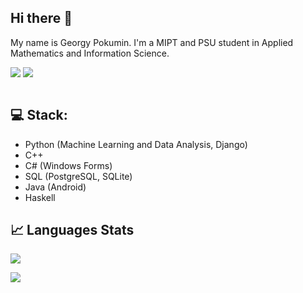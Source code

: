 ## Hi there 👋

My name is Georgy Pokumin. I'm a MIPT and PSU student in Applied Mathematics and Information Science.

<a href="https://t.me/egorlemeilleur"><img src="https://img.shields.io/badge/Telegram-2CA5E0?style=for-the-badge&logo=telegram&logoColor=white"/></a>
<a href="https://www.kaggle.com/georgypokumin"><img src="https://img.shields.io/badge/Kaggle-blue?style=for-the-badge&logo=kaggle&logoColor=white"/></a>

<img src="https://komarev.com/ghpvc/?username=egorlemeilleur&style=flat-square&color=blue" alt=""/>

## 💻 Stack:

- Python (Machine Learning and Data Analysis, Django)
- C++ 
- C# (Windows Forms)
- SQL (PostgreSQL, SQLite)
- Java (Android)
- Haskell

## 📈 Languages Stats

![](https://github-profile-summary-cards.vercel.app/api/cards/most-commit-language?username=egorlemeilleur&theme=tokyonight&bg)

![](https://github-profile-summary-cards.vercel.app/api/cards/repos-per-language?username=egorlemeilleur&theme=tokyonight&bg)
